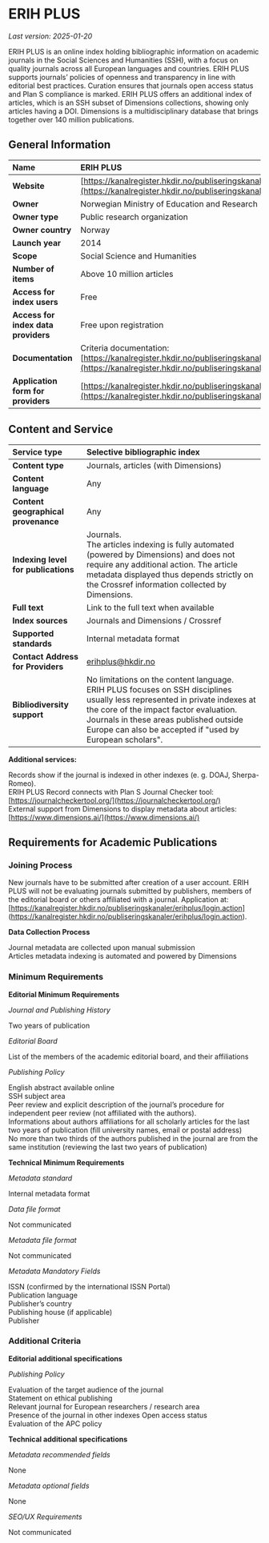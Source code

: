 # ERIH PLUS

*Last version: 2025-01-20*

ERIH PLUS is an online index holding bibliographic information on academic journals in the Social Sciences and Humanities (SSH), with a focus on quality journals across all European languages and countries. ERIH PLUS supports journals’ policies of openness and transparency in line with editorial best practices. Curation ensures that journals open access status and Plan S compliance is marked. ERIH PLUS offers an additional index of articles, which is an SSH subset of Dimensions collections, showing only articles having a DOI. Dimensions is a multidisciplinary database that brings together over 140 million publications.

## General Information

| Name | ERIH PLUS |
| :---- | :---- |
| **Website** | [https://kanalregister.hkdir.no/publiseringskanaler/erihplus/](https://kanalregister.hkdir.no/publiseringskanaler/erihplus/) |
| **Owner** | Norwegian Ministry of Education and Research |
| **Owner type** | Public research organization |
| **Owner country** | Norway |
| **Launch year** | 2014 |
| **Scope** | Social Science and Humanities |
| **Number of items** | Above 10 million articles  |
| **Access for index users** | Free |
| **Access for index data providers** | Free upon registration |
| **Documentation** | Criteria documentation:  [https://kanalregister.hkdir.no/publiseringskanaler/erihplus/about/criteria\_for\_inclusion](https://kanalregister.hkdir.no/publiseringskanaler/erihplus/about/criteria\_for\_inclusion) |
| **Application form for providers** | [https://kanalregister.hkdir.no/publiseringskanaler/erihplus/login.action](https://kanalregister.hkdir.no/publiseringskanaler/erihplus/login.action)  |

## Content and Service

| Service type | Selective bibliographic index |
| :---- | :---- |
| **Content type** | Journals, articles (with Dimensions) |
| **Content language** | Any |
| **Content geographical provenance** | Any |
| **Indexing level for publications** | Journals. <br />The articles indexing is fully automated (powered by Dimensions) and does not require any additional action. The article metadata displayed thus depends strictly on the Crossref information collected by Dimensions. |
| **Full text** | Link to the full text when available |
| **Index sources** | Journals and Dimensions / Crossref |
| **Supported standards** | Internal metadata format |
| **Contact Address for Providers** | erihplus@hkdir.no |
| **Bibliodiversity support** | No limitations on the content language. <br />ERIH PLUS focuses on SSH disciplines usually less represented in private indexes at the core of the impact factor evaluation. Journals in these areas published outside Europe can also be accepted if "used by European scholars". |

**Additional services:**

Records show if the journal is indexed in other indexes (e. g. DOAJ, Sherpa-Romeo).  
ERIH PLUS Record connects with Plan S Journal Checker tool: [https://journalcheckertool.org/](https://journalcheckertool.org/)   
External support from Dimensions to display metadata about articles: [https://www.dimensions.ai/](https://www.dimensions.ai/) 

## Requirements for Academic Publications

### Joining Process

New journals have to be submitted after creation of a user account.
ERIH PLUS will not be evaluating journals submitted by publishers, members of the editorial board or others affiliated with a journal.
Application at: [https://kanalregister.hkdir.no/publiseringskanaler/erihplus/login.action] (https://kanalregister.hkdir.no/publiseringskanaler/erihplus/login.action).

**Data Collection Process**

Journal metadata are collected upon manual submission  
Articles metadata indexing is automated and powered by Dimensions

### Minimum Requirements

**Editorial Minimum Requirements**

*Journal and Publishing History*

Two years of publication

*Editorial Board*

List of the members of the academic editorial board, and their affiliations

*Publishing Policy*

English abstract available online  
SSH subject area   
Peer review and explicit description of the journal’s procedure for independent peer review (not affiliated with the authors).  
Informations about authors affiliations for all scholarly articles for the last two years of publication (fill university names, email or postal address)  
No more than two thirds of the authors published in the journal are from the same institution (reviewing the last two years of publication)

**Technical Minimum Requirements**

*Metadata standard*

Internal metadata format

*Data file format*

Not communicated

*Metadata file format*

Not communicated

*Metadata Mandatory Fields*

ISSN (confirmed by the international ISSN Portal)  
Publication language  
Publisher’s country  
Publishing house (if applicable)  
Publisher

### Additional Criteria

**Editorial additional specifications**

*Publishing Policy* 

Evaluation of the target audience of the journal  
Statement on ethical publishing  
Relevant journal for European researchers / research area   
Presence of the journal in other indexes
Open access status  
Evaluation of the APC policy

**Technical additional specifications**

*Metadata recommended fields*

None

*Metadata optional fields*

None

*SEO/UX Requirements*

Not communicated
